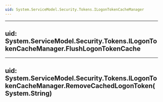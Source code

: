 ```yaml
---
uid: System.ServiceModel.Security.Tokens.ILogonTokenCacheManager
---
```


---
uid: System.ServiceModel.Security.Tokens.ILogonTokenCacheManager.FlushLogonTokenCache
---

---
uid: System.ServiceModel.Security.Tokens.ILogonTokenCacheManager.RemoveCachedLogonToken(System.String)
---
